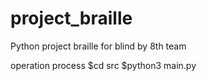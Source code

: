 # project_braille
Python project braille for blind by 8th team

operation process
$cd src 
\$python3 main.py
